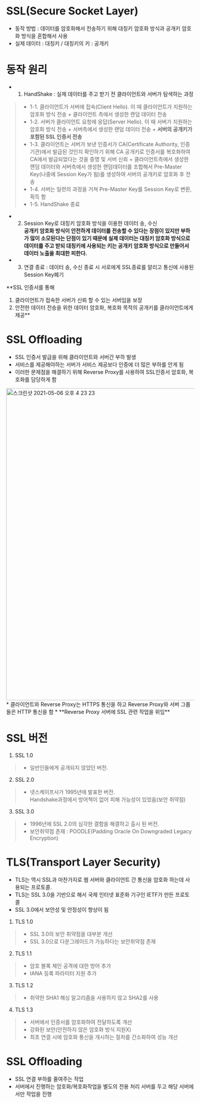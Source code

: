 # SSL(Secure Socket Layer)
* 동작 방법 : 데이터를 암호화해서 전송하기 위해 대칭키 암호화 방식과 공개키 암호화 방식을 혼합해서 사용   
* 실제 데이터 : 대칭키 / 대칭키의 키 : 공개키

# 동작 원리
* 1. HandShake : 실제 데이터를 주고 받기 전 클라이언트와 서버가 탐색하는 과정   
> * 1-1. 클라이언트가 서버에 접속(Client Hello). 이 때 클라이언트가 지원하는 암호화 방식 전송 + 클라이언트 측에서 생성한 랜덤 데이터 전송   
> * 1-2. 서버가 클라이언트 요청에 응답(Server Hello). 이 때 서버가 지원하는 암호화 방식 전송 + 서버측에서 생성한 랜덤 데이터 전송 + **서버의 공개키가 포함된 SSL 인증서 전송**   
> * 1-3. 클라이언트는 서버가 보낸 인증서가 CA(Certificate Authority, 인증기관)에서 발급된 것인지 확인하기 위해 CA 공개키로 인증서를 복호화하여 CA에서 발급되었다는 것을 증명 및 서버 신뢰    + 클라이언트측에서 생성한 랜덤 데이터와 서버측에서 생성한 랜덤데이터를 조합해서 Pre-Master Key(나중에 Session Key가 됨)를 생성하여 서버의 공개키로 암호화 후 전송    
> * 1-4. 서버는 일련의 과정을 거쳐 Pre-Master Key를 Session Key로 변환, 획득 함   
> * 1-5. HandShake 종료   

* 2. Session Key로 대칭키 암호화 방식을 이용한 데이터 송, 수신   
**공개키 암호화 방식이 안전하게 데이터를 전송할 수 있다는 장점이 있지만 부하가 많이 소모된다는 단점이 있기 때문에 실제 데이터는 대칭키 암호화 방식으로 데이터를 주고 받되 대칭키에 사용되는 키는 공개키 암호화 방식으로 만들어서 데이터 노출을 최대한 피한다.**   

* 3. 연결 종료 :  데이터 송, 수신 종료 시 서로에게 SSL종료를 알리고 통신에 사용된 Session Key폐기   
 
**SSL 인증서를 통해   
1. 클라이언트가 접속한 서버가 신뢰 할 수 있는 서버임을 보장   
2. 안전한 데이터 전송을 위한 데이터 암호화, 복호화 목적의 공개키를 클라이언트에게 제공**

# SSL Offloading
* SSL 인증서 발급을 위해 클라이언트와 서버간 부하 발생
* 서비스를 제공해야하는 서버가 서비스 제공보다 인증에 더 많은 부하를 안게 됨
* 이러한 문제점을 해결하기 위해 Reverse Proxy를 사용하여 SSL인증서 암호화, 복호화를 담당하게 함
<img width="833" alt="스크린샷 2021-05-06 오후 4 23 23" src="https://user-images.githubusercontent.com/57285121/117257959-6ac44e00-ae87-11eb-8b51-73147b83a434.png">   
* 클라이언트와 Reverse Proxy는 HTTPS 통신을 하고 Reverse Proxy와 서버 그룹들은 HTTP 통신을 함
* **Reverse Proxy 서버에 SSL 관련 작업을 위임**

# SSL 버전
1. SSL 1.0   
> * 일반인들에게 공개되지 않았던 버전.   
2. SSL 2.0
> * 넷스케이프사가 1995년에 발표한 버전.   
> Handshake과정에서 방어책이 없어 피해 가능성이 있었음(보안 취약점)    
3. SSL 3.0   
> * 1996년에 SSL 2.0의 심각한 결함을 해결하고 출시 된 버전.   
> * 보안취약점 존재 : POODLE(Padding Oracle On Downgraded Legacy Encryption)   

# TLS(Transport Layer Security)
* TLS는 역시 SSL과 마찬가지로 웹 서버와 클라이언트 간 통신을 암호화 하는데 사용되는 프로토콜.   
* TLS는 SSL 3.0을 기반으로 해서 국제 인터넷 표준화 기구인 IETF가 만든 프로토콜   
* SSL 3.0에서 보안성 및 안정성이 향상이 됨   
1. TLS 1.0   
> * SSL 3.0의 보안 취약점을 대부분 개선   
> * SSL 3.0으로 다운그레이드가 가능하다는 보안취약점 존재   
2. TLS 1.1   
> * 암호 블록 체인 공격에 대한 방어 추가   
> * IANA 등록 파라미터 지원 추가   
3. TLS 1.2   
> * 취약한 SHA1 해싱 알고리즘을 사용하지 않고 SHA2를 사용     
4. TLS 1.3   
> * 서버에서 인증서를 암호화하여 전달하도록 개선   
> * 강화된 보안(안전하지 않은 암호화 방식 지원X)   
> * 최초 연결 시에 암호화 통신을 개시하는 절차를 간소화하여 성능 개선    

# SSL Offloading
* SSL 연결 부하를 줄여주는 작업
* 서버에서 진행하는 암호화/복호화작업을 별도의 전용 처리 서버를 두고 해당 서버에서만 작업을 진행
